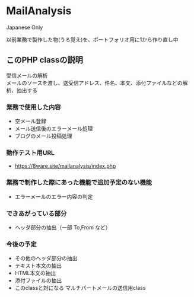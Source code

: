 # MailAnalysis
Japanese Only

以前業務で製作した物(うろ覚え)を、ポートフォリオ用に1から作り直し中  


## このPHP classの説明
受信メールの解析  
メールのソースを渡し、送受信アドレス、件名、本文、添付ファイルなどの解析、抽出する

### 業務で使用した内容
- 空メール登録
- メール送信後のエラーメール処理
- ブログのメール投稿処理

### 動作テスト用URL
- https://8ware.site/mailanalysis/index.php

### 業務で制作した際にあった機能で追加予定のない機能
- エラーメールのエラー内容の判定

### できあがっている部分
- ヘッダ部分の抽出（一部 To,From など）

### 今後の予定
- その他のヘッダ部分の抽出
- テキスト本文の抽出
- HTML本文の抽出
- 添付ファイルの抽出
- このclassと対になる マルチパートメールの送信用class
